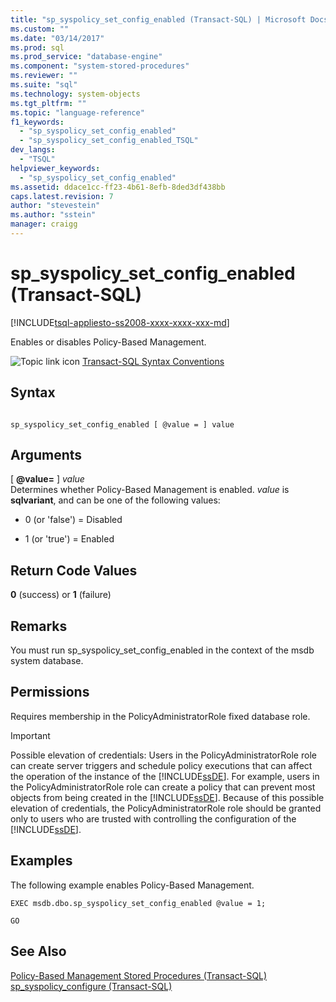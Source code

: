 ```yaml
---
title: "sp_syspolicy_set_config_enabled (Transact-SQL) | Microsoft Docs"
ms.custom: ""
ms.date: "03/14/2017"
ms.prod: sql
ms.prod_service: "database-engine"
ms.component: "system-stored-procedures"
ms.reviewer: ""
ms.suite: "sql"
ms.technology: system-objects
ms.tgt_pltfrm: ""
ms.topic: "language-reference"
f1_keywords: 
  - "sp_syspolicy_set_config_enabled"
  - "sp_syspolicy_set_config_enabled_TSQL"
dev_langs: 
  - "TSQL"
helpviewer_keywords: 
  - "sp_syspolicy_set_config_enabled"
ms.assetid: ddace1cc-ff23-4b61-8efb-8ded3df438bb
caps.latest.revision: 7
author: "stevestein"
ms.author: "sstein"
manager: craigg
---
```

# sp_syspolicy_set_config_enabled (Transact-SQL)
[!INCLUDE[tsql-appliesto-ss2008-xxxx-xxxx-xxx-md](../../includes/tsql-appliesto-ss2008-xxxx-xxxx-xxx-md.md)]

  Enables or disables Policy-Based Management.  
  
 ![Topic link icon](../../database-engine/configure-windows/media/topic-link.gif "Topic link icon") [Transact-SQL Syntax Conventions](../../t-sql/language-elements/transact-sql-syntax-conventions-transact-sql.md)  
  
## Syntax  
  
```  
  
sp_syspolicy_set_config_enabled [ @value = ] value  
```  
  
## Arguments  
 [ **@value=** ] *value*  
 Determines whether Policy-Based Management is enabled. *value* is **sqlvariant**, and can be one of the following values:  
  
-   0 (or 'false') = Disabled  
  
-   1 (or 'true') = Enabled  
  
## Return Code Values  
 **0** (success) or **1** (failure)  
  
## Remarks  
 You must run sp_syspolicy_set_config_enabled in the context of the msdb system database.  
  
## Permissions  
 Requires membership in the PolicyAdministratorRole fixed database role.  
  
> [!IMPORTANT]  
>  Possible elevation of credentials: Users in the PolicyAdministratorRole role can create server triggers and schedule policy executions that can affect the operation of the instance of the [!INCLUDE[ssDE](../../includes/ssde-md.md)]. For example, users in the PolicyAdministratorRole role can create a policy that can prevent most objects from being created in the [!INCLUDE[ssDE](../../includes/ssde-md.md)]. Because of this possible elevation of credentials, the PolicyAdministratorRole role should be granted only to users who are trusted with controlling the configuration of the [!INCLUDE[ssDE](../../includes/ssde-md.md)].  
  
## Examples  
 The following example enables Policy-Based Management.  
  
```  
EXEC msdb.dbo.sp_syspolicy_set_config_enabled @value = 1;  
  
GO   
```  
  
## See Also  
 [Policy-Based Management Stored Procedures &#40;Transact-SQL&#41;](../../relational-databases/system-stored-procedures/policy-based-management-stored-procedures-transact-sql.md)   
 [sp_syspolicy_configure &#40;Transact-SQL&#41;](../../relational-databases/system-stored-procedures/sp-syspolicy-configure-transact-sql.md)  
  
  

